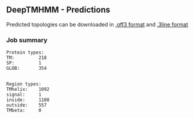 ## DeepTMHMM - Predictions
Predicted topologies can be downloaded in [.gff3 format](TMRs.gff3) and [.3line format](predicted_topologies.3line)
### Job summary
```
Protein types:
TM:			218
SP:			1
GLOB:		354


Region types:
TMhelix:	1092
signal:		1
inside:		1108
outside:	557
TMbeta:		0
```
